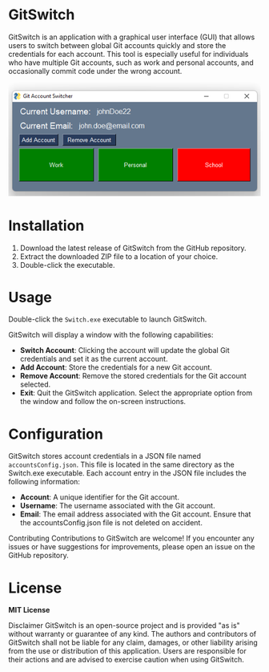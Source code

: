 # GitSwitch
GitSwitch is an application with a graphical user interface (GUI) that allows users to switch between global Git accounts quickly and store the credentials for each account. This tool is especially useful for individuals who have multiple Git accounts, such as work and personal accounts, and occasionally commit code under the wrong account.

![Alt text](image.png)

# Installation
1. Download the latest release of GitSwitch from the GitHub repository.
2. Extract the downloaded ZIP file to a location of your choice.
3. Double-click the executable.

# Usage
Double-click the `Switch.exe` executable to launch GitSwitch.

GitSwitch will display a window with the following capabilities:

* **Switch Account**: Clicking the account will update the global Git credentials and set it as the current account. 
* **Add Account**: Store the credentials for a new Git account.
* **Remove Account**: Remove the stored credentials for the Git account selected.
* **Exit**: Quit the GitSwitch application.
Select the appropriate option from the window and follow the on-screen instructions.

# Configuration
GitSwitch stores account credentials in a JSON file named `accountsConfig.json`. This file is located in the same directory as the Switch.exe executable. Each account entry in the JSON file includes the following information:

* **Account**: A unique identifier for the Git account.
* **Username**: The username associated with the Git account.
* **Email**: The email address associated with the Git account.
Ensure that the accountsConfig.json file is not deleted on accident.

Contributing
Contributions to GitSwitch are welcome! If you encounter any issues or have suggestions for improvements, please open an issue on the GitHub repository.

# License
**MIT License**

Disclaimer
GitSwitch is an open-source project and is provided "as is" without warranty or guarantee of any kind. The authors and contributors of GitSwitch shall not be liable for any claim, damages, or other liability arising from the use or distribution of this application. Users are responsible for their actions and are advised to exercise caution when using GitSwitch.
